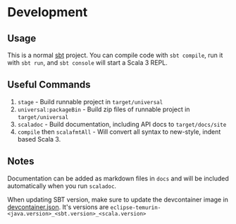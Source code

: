 # Development

## Usage

This is a normal [sbt](https://www.scala-sbt.org) project. You can compile code with `sbt compile`, run it with `sbt run`, and `sbt console` will start a Scala 3 REPL.

## Useful Commands

1. `stage` - Build runnable project in `target/universal`
2. `universal:packageBin` - Build zip files of runnable project in `target/universal`
3. `scaladoc` - Build documentation, including API docs to `target/docs/site`
4. `compile` then `scalafmtAll` - Will convert all syntax to new-style, indent based Scala 3.


## Notes

Documentation can be added as markdown files in `docs` and will be included automatically when you run `scaladoc`.

When updating SBT version, make sure to update the devcontainer image in [devcontainer.json](.devcontainer/devcontainer.json). It's versions are `eclipse-temurin-<java.version>_<sbt.version>_<scala.version>`

